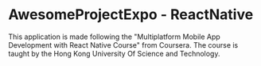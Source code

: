 # AwesomeProjectExpo - ReactNative

This application is made following the "Multiplatform Mobile App Development with React Native Course" from Coursera.
The course is taught by the Hong Kong University Of Science and Technology.

